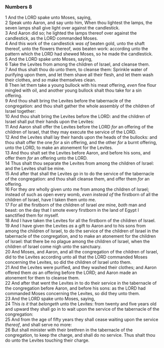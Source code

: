 ### Numbers 8

1 And the LORD spake unto Moses, saying,  
2 Speak unto Aaron, and say unto him, When thou lightest the lamps, the seven lamps shall give light over against the candlestick.  
3 And Aaron did so; he lighted the lamps thereof over against the candlestick, as the LORD commanded Moses.  
4 And this work of the candlestick *was of* beaten gold, unto the shaft thereof, unto the flowers thereof, *was* beaten work: according unto the pattern which the LORD had shewed Moses, so he made the candlestick.  
5 And the LORD spake unto Moses, saying,  
6 Take the Levites from among the children of Israel, and cleanse them.  
7 And thus shalt thou do unto them, to cleanse them: Sprinkle water of purifying upon them, and let them shave all their flesh, and let them wash their clothes, and *so* make themselves clean.  
8 Then let them take a young bullock with his meat offering, *even* fine flour mingled with oil, and another young bullock shalt thou take for a sin offering.  
9 And thou shalt bring the Levites before the tabernacle of the congregation: and thou shalt gather the whole assembly of the children of Israel together:  
10 And thou shalt bring the Levites before the LORD: and the children of Israel shall put their hands upon the Levites:  
11 And Aaron shall offer the Levites before the LORD *for* an offering of the children of Israel, that they may execute the service of the LORD.  
12 And the Levites shall lay their hands upon the heads of the bullocks: and thou shalt offer the one *for* a sin offering, and the other *for* a burnt offering, unto the LORD, to make an atonement for the Levites.  
13 And thou shalt set the Levites before Aaron, and before his sons, and offer them *for* an offering unto the LORD.  
14 Thus shalt thou separate the Levites from among the children of Israel: and the Levites shall be mine.  
15 And after that shall the Levites go in to do the service of the tabernacle of the congregation: and thou shalt cleanse them, and offer them *for* an offering.  
16 For they *are* wholly given unto me from among the children of Israel; instead of such as open every womb, *even instead of* the firstborn of all the children of Israel, have I taken them unto me.  
17 For all the firstborn of the children of Israel *are* mine, *both* man and beast: on the day that I smote every firstborn in the land of Egypt I sanctified them for myself.  
18 And I have taken the Levites for all the firstborn of the children of Israel.  
19 And I have given the Levites *as* a gift to Aaron and to his sons from among the children of Israel, to do the service of the children of Israel in the tabernacle of the congregation, and to make an atonement for the children of Israel: that there be no plague among the children of Israel, when the children of Israel come nigh unto the sanctuary.  
20 And Moses, and Aaron, and all the congregation of the children of Israel, did to the Levites according unto all that the LORD commanded Moses concerning the Levites, so did the children of Israel unto them.  
21 And the Levites were purified, and they washed their clothes; and Aaron offered them *as* an offering before the LORD; and Aaron made an atonement for them to cleanse them.  
22 And after that went the Levites in to do their service in the tabernacle of the congregation before Aaron, and before his sons: as the LORD had commanded Moses concerning the Levites, so did they unto them.  
23 And the LORD spake unto Moses, saying,  
24 This *is it* that *belongeth* unto the Levites: from twenty and five years old and upward they shall go in to wait upon the service of the tabernacle of the congregation:  
25 And from the age of fifty years they shall cease waiting upon the service *thereof*, and shall serve no more:  
26 But shall minister with their brethren in the tabernacle of the congregation, to keep the charge, and shall do no service. Thus shalt thou do unto the Levites touching their charge.  
